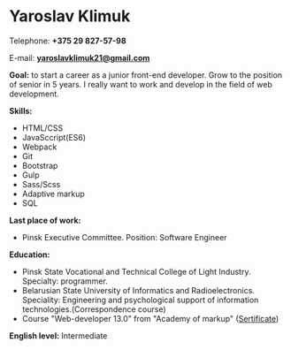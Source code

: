 # Yaroslav Klimuk 

Telephone: **+375 29 827-57-98**

E-mail: **yaroslavklimuk21@gmail.com**

**Goal:** to start a career as a junior front-end developer. Grow to the position of senior in 5 years.
I really want to work and develop in the field of web development.

**Skills:**

  * HTML/CSS
  * JavaSccript(ES6)
  * Webpack
  * Git
  * Bootstrap
  * Gulp
  * Sass/Scss
  * Adaptive markup
  * SQL
  
**Last place of work:**
  * Pinsk Executive Committee. Position: Software Engineer
  
**Education:**
  * Pinsk State Vocational and Technical College of Light Industry. Specialty: programmer.
  * Belarusian State University of Informatics and Radioelectronics. 
    Speciality: Engineering and psychological support of information technologies.(Сorrespondence course)
  * Course "Web-developer 13.0" from "Academy of markup" ([Sertificate](https://yadi.sk/i/76Rdknrg3WyP2G))
  
**English level:** Intermediate
